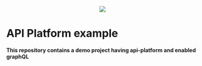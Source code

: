 <p align="center">
<a href="https://api-platform.com/"><img src="https://api-platform.com/static/api_component-ad969cc69bdd60d209f45bbf30c90ae0.svg"></a>
</p>

# API Platform example

<!-- ### Installation and Configuration -->
**This repository contains a demo project having api-platform and enabled graphQL**
